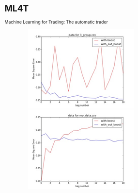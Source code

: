 # ML4T
Machine Learning for Trading: The automatic trader
<p align="center">
  <img src="./data_for_3_group.jpg" width="350"/>
  <img src="./data_for_my_data.jpg" width="350"/>
</p>